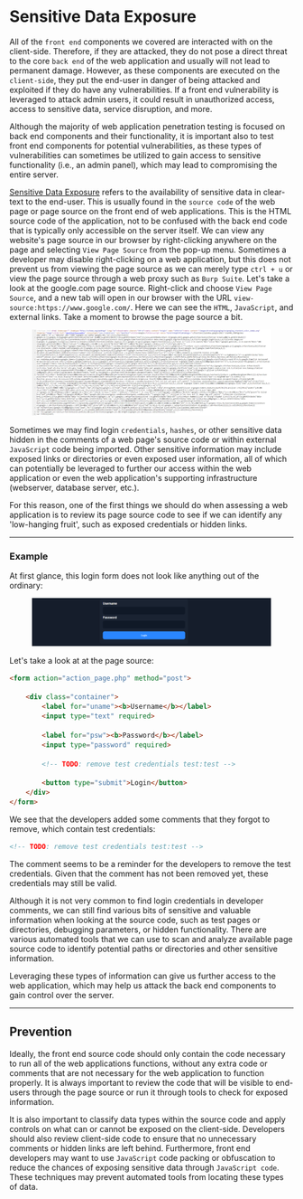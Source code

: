 # Sensitive Data Exposure

All of the `front end` components we covered are interacted with on the client-side. Therefore, if they are attacked, they do not pose a direct threat to the core `back end` of the web application and usually will not lead to permanent damage. However, as these components are executed on the `client-side`, they put the end-user in danger of being attacked and exploited if they do have any vulnerabilities. If a front end vulnerability is leveraged to attack admin users, it could result in unauthorized access, access to sensitive data, service disruption, and more.

Although the majority of web application penetration testing is focused on back end components and their functionality, it is important also to test front end components for potential vulnerabilities, as these types of vulnerabilities can sometimes be utilized to gain access to sensitive functionality (i.e., an admin panel), which may lead to compromising the entire server.

[Sensitive Data Exposure](https://owasp.org/www-project-top-ten/2017/A3_2017-Sensitive_Data_Exposure) refers to the availability of sensitive data in clear-text to the end-user. This is usually found in the `source code` of the web page or page source on the front end of web applications. This is the HTML source code of the application, not to be confused with the back end code that is typically only accessible on the server itself. We can view any website's page source in our browser by right-clicking anywhere on the page and selecting `View Page Source` from the pop-up menu. Sometimes a developer may disable right-clicking on a web application, but this does not prevent us from viewing the page source as we can merely type `ctrl + u` or view the page source through a web proxy such as `Burp Suite`. Let's take a look at the google.com page source. Right-click and choose `View Page Source`, and a new tab will open in our browser with the URL `view-source:https://www.google.com/`. Here we can see the `HTML`, `JavaScript`, and external links. Take a moment to browse the page source a bit.

<figure><img src="../../../../.gitbook/assets/image (2) (1) (1) (1) (1).png" alt=""><figcaption></figcaption></figure>

Sometimes we may find login `credentials`, `hashes`, or other sensitive data hidden in the comments of a web page's source code or within external `JavaScript` code being imported. Other sensitive information may include exposed links or directories or even exposed user information, all of which can potentially be leveraged to further our access within the web application or even the web application's supporting infrastructure (webserver, database server, etc.).

For this reason, one of the first things we should do when assessing a web application is to review its page source code to see if we can identify any 'low-hanging fruit', such as exposed credentials or hidden links.

***

### **Example**

At first glance, this login form does not look like anything out of the ordinary:

<figure><img src="../../../../.gitbook/assets/image (1) (1) (1) (1) (1) (1) (1) (1).png" alt=""><figcaption></figcaption></figure>

Let's take a look at at the page source:

```html
<form action="action_page.php" method="post">

    <div class="container">
        <label for="uname"><b>Username</b></label>
        <input type="text" required>

        <label for="psw"><b>Password</b></label>
        <input type="password" required>

        <!-- TODO: remove test credentials test:test -->

        <button type="submit">Login</button>
    </div>
</form>
```

We see that the developers added some comments that they forgot to remove, which contain test credentials:

```html
<!-- TODO: remove test credentials test:test -->
```

The comment seems to be a reminder for the developers to remove the test credentials. Given that the comment has not been removed yet, these credentials may still be valid.

Although it is not very common to find login credentials in developer comments, we can still find various bits of sensitive and valuable information when looking at the source code, such as test pages or directories, debugging parameters, or hidden functionality. There are various automated tools that we can use to scan and analyze available page source code to identify potential paths or directories and other sensitive information.

Leveraging these types of information can give us further access to the web application, which may help us attack the back end components to gain control over the server.

***

## Prevention

Ideally, the front end source code should only contain the code necessary to run all of the web applications functions, without any extra code or comments that are not necessary for the web application to function properly. It is always important to review the code that will be visible to end-users through the page source or run it through tools to check for exposed information.

It is also important to classify data types within the source code and apply controls on what can or cannot be exposed on the client-side. Developers should also review client-side code to ensure that no unnecessary comments or hidden links are left behind. Furthermore, front end developers may want to use `JavaScript` code packing or obfuscation to reduce the chances of exposing sensitive data through `JavaScript code`. These techniques may prevent automated tools from locating these types of data.
